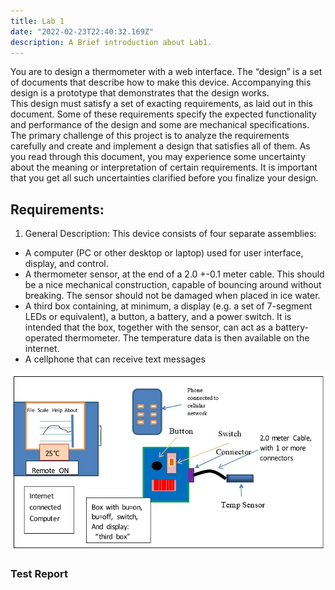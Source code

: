 ```yaml
---
title: Lab 1
date: "2022-02-23T22:40:32.169Z"
description: A Brief introduction about Lab1.
---
```


You are to design a thermometer with a web interface. The “design” is a set of documents that describe how to make this device. Accompanying this design is a prototype that demonstrates that the design works.  
This design must satisfy a set of exacting requirements, as laid out in this document. Some of these requirements specify the expected functionality and performance of the design and some are mechanical specifications. The primary challenge of this project is to analyze the requirements carefully and create and implement a design that satisfies all of them.  As you read through this document, you may experience some uncertainty about the meaning or interpretation of certain requirements.  It is important that you get all such uncertainties clarified before you finalize your design. 


## Requirements:

1.	General Description: This device consists of four separate assemblies:  
- A computer (PC or other desktop or laptop) used for user interface, display, and control. 
-	A thermometer sensor, at the end of a 2.0 +-0.1 meter cable. This should be a nice mechanical construction, capable of bouncing around without breaking. The sensor should not be damaged when placed in ice water. 
-	A third box containing, at minimum, a display (e.g. a set of 7-segment LEDs or equivalent), a button, a battery, and a power switch. It is intended that the box, together with the sensor, can act as a battery-operated thermometer. The temperature data is then available on the internet. 
-	A cellphone that can receive text messages


![Temp Measurement System](./temp_measure_system.jpg)


### Test Report






